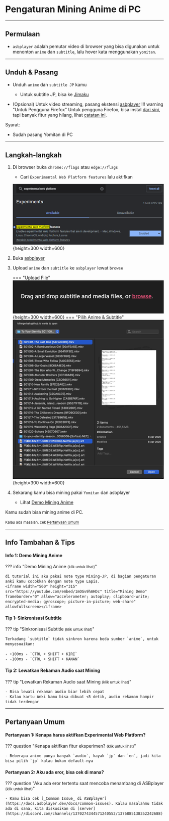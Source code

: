 
# Pengaturan Mining Anime di PC
---
## Permulaan

- `asbplayer` adalah pemutar video di browser yang bisa digunakan untuk menonton `anime` dan `subtitle`, lalu hover kata menggunakan `yomitan`.

---

## Unduh & Pasang

- Unduh `anime` dan `subtitle JP` kamu
    - Untuk subtitle JP, bisa ke [Jimaku](https://jimaku.cc/)

- (Opsional) Untuk video streaming, pasang ekstensi [asbplayer](https://chromewebstore.google.com/detail/asbplayer-language-learni/hkledmpjpaehamkiehglnbelcpdflcab)
!!! warning "Untuk Pengguna Firefox"
    Untuk pengguna Firefox, bisa instal [dari sini](https://addons.mozilla.org/en-US/firefox/addon/asbplayer-learn-with-subs/), tapi banyak fitur yang hilang, lihat [catatan ini](https://docs.asbplayer.dev/docs/compatibility).


Syarat:

- Sudah pasang Yomitan di PC

---

## Langkah-langkah

1. Di browser buka `chrome://flags` atau `edge://flags`
    - Cari `Experimental Web Platform features` lalu aktifkan

    ![Aktifkan Fitur Eksperimen](img/enable-experimental-web-platform.png){height=300 width=600}

2. Buka [asbplayer](https://killergerbah.github.io/asbplayer/)

3. Upload `anime` dan `subtitle` ke `asbplayer` lewat `browse`

    === "Upload File"
        ![Pilih Anime](img/pick-anime-pc.jpg){height=300 width=600}
    === "Pilih Anime & Subtitle"
        ![Pilih Subtitle](img/pick-anime-sub.jpg){height=300 width=600}

4. Sekarang kamu bisa mining pakai `Yomitan` dan asbplayer
    - Lihat [Demo Mining Anime](pengaturan-anime-pc.md/#info-1-demo-mining-anime)

Kamu sudah bisa mining anime di PC.

<small>Kalau ada masalah, cek [Pertanyaan Umum](pengaturan-anime-pc.md/#pertanyaan-umum)</small>

---

## Info Tambahan & Tips

#### Info 1: Demo Mining Anime

??? info "Demo Mining Anime <small>(klik untuk lihat)</small>"

    di tutorial ini aku pakai note type Mining-JP, di bagian pengaturan anki kamu cocokkan dengan note type Lapis.
    <iframe width="560" height="315" src="https://youtube.com/embed/1mOGv9hAHDc" title="Mining Demo" frameborder="0" allow="accelerometer; autoplay; clipboard-write; encrypted-media; gyroscope; picture-in-picture; web-share" allowfullscreen></iframe>

#### Tip 1: Sinkronisasi Subtitle

??? tip "Sinkronisasi Subtitle <small>(klik untuk lihat)</small>"

    Terkadang `subtitle` tidak sinkron karena beda sumber `anime`, untuk menyesuaikan:

    - +100ms - `CTRL + SHIFT + KIRI`
    - -100ms - `CTRL + SHIFT + KANAN`

#### Tip 2: Lewatkan Rekaman Audio saat Mining

??? tip "Lewatkan Rekaman Audio saat Mining <small>(klik untuk lihat)</small>"

    - Bisa lewati rekaman audio biar lebih cepat
    - Kalau kartu Anki kamu bisa dibuat <5 detik, audio rekaman hampir tidak terdengar

---

## Pertanyaan Umum

#### Pertanyaan 1: Kenapa harus aktifkan Experimental Web Platform?

??? question "Kenapa aktifkan fitur eksperimen? <small>(klik untuk lihat)</small>"

    - Beberapa anime punya banyak `audio`, kayak `jp` dan `en`, jadi kita bisa pilih `jp` kalau bukan default-nya

#### Pertanyaan 2: Aku ada eror, bisa cek di mana?

??? question "Aku ada eror tertentu saat mencoba menambang di ASBplayer <small>(klik untuk lihat)</small>"

    - Kamu bisa cek [_Common Issue_ di ASBplayer](https://docs.asbplayer.dev/docs/common-issues). Kalau masalahmu tidak ada di sana, kita diskusikan di [server](https://discord.com/channels/1370274344571240552/1376885138352242688)
